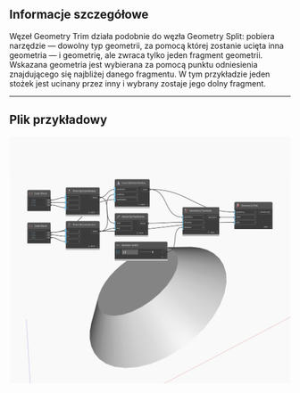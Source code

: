 ## Informacje szczegółowe
Węzeł Geometry Trim działa podobnie do węzła Geometry Split: pobiera narzędzie — dowolny typ geometrii, za pomocą której zostanie ucięta inna geometria — i geometrię, ale zwraca tylko jeden fragment geometrii. Wskazana geometria jest wybierana za pomocą punktu odniesienia znajdującego się najbliżej danego fragmentu. W tym przykładzie jeden stożek jest ucinany przez inny i wybrany zostaje jego dolny fragment.
___
## Plik przykładowy

![Trim](./Autodesk.DesignScript.Geometry.Geometry.Trim_img.jpg)

